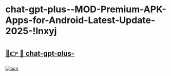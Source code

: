 # chat-gpt-plus--MOD-Premium-APK-Apps-for-Android-Latest-Update-2025-!lnxyj

# <h2><a href="https://63649o.esa.edu.pl?title=chat-gpt-plus-&ref=lnxyj">🔗👉 🔴 chat-gpt-plus-</a></h2>

[![acn](https://github.com/user-attachments/assets/0f9c940e-d8b0-45ae-aac7-cd30a18b3e1c)](https://63649o.esa.edu.pl?title=chat-gpt-plus-&ref=lnxyj)


